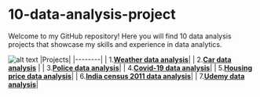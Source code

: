 # 10-data-analysis-project
Welcome to my GitHub repository! Here you will find 10 data analysis projects that showcase my skills and experience in data analytics.

![alt text](https://github.com/Utshav-paudel/10-data-analysis-project/blob/43e38a62ee8cc04632dfa27d8f13cae1d286eb06/dataset/What_is_Data_Analysis.avif)
|Projects|
|--------|
| 1.[**Weather data analysis**](https://github.com/Utshav-paudel/10-data-analysis-project/blob/b2f7afd92d587740746c7d699719faf79ccfcd8f/project%2001%20data%20analysis%20of%20weather%20.ipynb)|
| 2.[**Car data analysis**](https://github.com/Utshav-paudel/10-data-analysis-project/blob/98181d8d1f7c19f24dc13f11a25487adcd9f8ae4/project%2002%20data%20analysis%20of%20cars-checkpoint.ipynb) |
| 3.[**Police data analysis**](https://github.com/Utshav-paudel/10-data-analysis-project/blob/413a8cd5abc9199b58ea6b2377224d315ffb31e5/project%2003%20data%20analysis%20of%20police.ipynb)|
| 4.[**Covid-19 data analysis**](https://github.com/Utshav-paudel/10-data-analysis-project/blob/5ade634a1504c1efaf6b2d177c2d7ded51559f66/project%2004%20data%20analysis%20of%20covid-19%20.ipynb)|
| 5.[**Housing price data analysis**](https://github.com/Utshav-paudel/10-data-analysis-project/blob/60e5b63584d43b4192d92d0ca269a19d5e73d485/project%2005%20%20London%20housing%20data%20analysis.ipynb)|
| 6.[**India census 2011 data analysis**](https://github.com/Utshav-paudel/10-data-analysis-project/blob/a7e56c0ad635c6f4a6993a607d8af399784353c0/project%2006%20Data%20analysis%20of%20india%20census%202011.ipynb)|
| 7.[**Udemy data analysis**](https://github.com/Utshav-paudel/10-data-analysis-project/blob/6f815c3c95717fd2b5e1a3d8b63be33cf9d6db12/project%2007%20data%20analysis%20of%20udemy.ipynb)|
